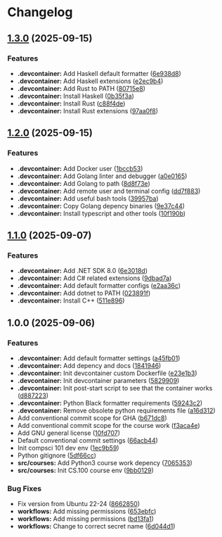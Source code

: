 # Changelog

## [1.3.0](https://github.com/JPaiv/tuni-compsci-env/compare/v1.2.0...v1.3.0) (2025-09-15)


### Features

* **.devcontainer:** Add Haskell default formatter ([6e938d8](https://github.com/JPaiv/tuni-compsci-env/commit/6e938d8720475005b099e015eccf54f803ee59f9))
* **.devcontainer:** Add Haskell extensions ([e2ec9b4](https://github.com/JPaiv/tuni-compsci-env/commit/e2ec9b4eaa6761b31fa0bbb702a55e276a49fd71))
* **.devcontainer:** Add Rust to PATH ([80715e8](https://github.com/JPaiv/tuni-compsci-env/commit/80715e82b505df546dfacd35ea19657057f3a983))
* **.devcontainer:** Install Haskell ([0b35f3a](https://github.com/JPaiv/tuni-compsci-env/commit/0b35f3aa08c3e95c7bd4498b4864ec832e3c448e))
* **.devcontainer:** Install Rust ([c88f4de](https://github.com/JPaiv/tuni-compsci-env/commit/c88f4de55b98c310f8588e9c46dc3009e1a91ed0))
* **.devcontainer:** Install Rust extensions ([97aa0f8](https://github.com/JPaiv/tuni-compsci-env/commit/97aa0f8ce3d47ce26ed3d137101146fa388bc44f))

## [1.2.0](https://github.com/JPaiv/tuni-compsci-env/compare/v1.1.0...v1.2.0) (2025-09-15)


### Features

* **.devcontainer:** Add Docker user ([1bccb53](https://github.com/JPaiv/tuni-compsci-env/commit/1bccb530bb520df782701cb8c56905717c560919))
* **.devcontainer:** Add Golang linter and debugger ([a0e0165](https://github.com/JPaiv/tuni-compsci-env/commit/a0e0165cb6116edfbeedd75f5128773944ad8efb))
* **.devcontainer:** Add Golang to path ([8d8f73e](https://github.com/JPaiv/tuni-compsci-env/commit/8d8f73e9a57a0a83e4da864ddcc1394bfca247e1))
* **.devcontainer:** Add remote user and terminal config ([dd7f883](https://github.com/JPaiv/tuni-compsci-env/commit/dd7f8834156fa413cb5b808f42883f35c91084e9))
* **.devcontainer:** Add useful bash tools ([39957ba](https://github.com/JPaiv/tuni-compsci-env/commit/39957bab48a2d2661cdc1fa88effc3c8525c1236))
* **.devcontainer:** Copy Golang depency binaries ([9e37c44](https://github.com/JPaiv/tuni-compsci-env/commit/9e37c440b9e703a868ff2c50b31df1cececf6b5b))
* **.devcontainer:** Install typescript and other tools ([10f190b](https://github.com/JPaiv/tuni-compsci-env/commit/10f190b953254f8c993b447af25f8c7ba06f6908))

## [1.1.0](https://github.com/JPaiv/tuni-compsci-env/compare/v1.0.0...v1.1.0) (2025-09-07)


### Features

* **.devcontainer:** Add .NET SDK 8.0 ([6e3018d](https://github.com/JPaiv/tuni-compsci-env/commit/6e3018d93a40b0ccdd5962f07bcbeedc330f5629))
* **.devcontainer:** Add C# related extensions ([9dbad7a](https://github.com/JPaiv/tuni-compsci-env/commit/9dbad7a2ca9d5f88d4bbe150b522961e7c466f8a))
* **.devcontainer:** Add default formatter configs ([e2aa36c](https://github.com/JPaiv/tuni-compsci-env/commit/e2aa36cdbbb62db062d5e366e79775fd0378b4ce))
* **.devcontainer:** Add dotnet to PATH ([023891f](https://github.com/JPaiv/tuni-compsci-env/commit/023891f0463b968350e241ed8e682c178ccfac46))
* **.devcontainer:** Install C++ ([511e896](https://github.com/JPaiv/tuni-compsci-env/commit/511e89667a2ee8714c8b3ef58297ad9995612182))

## 1.0.0 (2025-09-06)


### Features

* **.devcontainer:** Add default formatter settings ([a45fb01](https://github.com/JPaiv/tuni-compsci-env/commit/a45fb01c433154632f5dbbaa57366841cec86eff))
* **.devcontainer:** Add depency and docs ([1841946](https://github.com/JPaiv/tuni-compsci-env/commit/18419465308b514ac1f9c0c4bc57ee3561e13ff1))
* **.devcontainer:** Init devcontainer custom Dockerfile ([e23e1b3](https://github.com/JPaiv/tuni-compsci-env/commit/e23e1b37e0ee5cd967c249bff6562fbe2f62c3dd))
* **.devcontainer:** Init devcontainer parameters ([5829909](https://github.com/JPaiv/tuni-compsci-env/commit/5829909bedb1a9bba75bf17557fc20a779a8c10a))
* **.devcontainer:** Init post-start script to see that the container works ([d887223](https://github.com/JPaiv/tuni-compsci-env/commit/d887223452cc13df85c663f72fe38440f0f4c2f3))
* **.devcontainer:** Python Black formatter requirements ([59243c2](https://github.com/JPaiv/tuni-compsci-env/commit/59243c21ac37aca4df14310e119438bcc24e5b85))
* **.devcontainer:** Remove obsolete python requirements file ([a16d312](https://github.com/JPaiv/tuni-compsci-env/commit/a16d3121c268eb710e7447b7b33dcc26ba796184))
* Add conventional commit scope for GHA ([b671dc8](https://github.com/JPaiv/tuni-compsci-env/commit/b671dc84936febcca7aaa90da4a137e85c4cc346))
* Add conventional commit scope for the course work ([f3aca4e](https://github.com/JPaiv/tuni-compsci-env/commit/f3aca4e1e0a880f60248e59d24223b608997b783))
* Add GNU general license ([10fd707](https://github.com/JPaiv/tuni-compsci-env/commit/10fd70701e68b57f175f819b8a24c176743096dc))
* Default conventional commit settings ([66acb44](https://github.com/JPaiv/tuni-compsci-env/commit/66acb44604c957385f3c51b9604f00984b821107))
* Init compsci 101 dev env ([1ec9b59](https://github.com/JPaiv/tuni-compsci-env/commit/1ec9b598704aa192fe470a60a7033b77efa17fea))
* Python gitignore ([5df66cc](https://github.com/JPaiv/tuni-compsci-env/commit/5df66cc538e6fb776d84700dc9fdcf7829cefba1))
* **src/courses:** Add Python3 course work depency ([7065353](https://github.com/JPaiv/tuni-compsci-env/commit/7065353f7c98fd7298252871b998173476ad2f30))
* **src/courses:** Init CS.100 course env ([9bb0129](https://github.com/JPaiv/tuni-compsci-env/commit/9bb012960a7d5e64c75aeae51efa02c7a92891bf))


### Bug Fixes

* Fix version from Ubuntu 22-24 ([8662850](https://github.com/JPaiv/tuni-compsci-env/commit/86628502759a8321e9a78ed9510ac938aa1ab09c))
* **workflows:** Add missing permissions ([653ebfc](https://github.com/JPaiv/tuni-compsci-env/commit/653ebfc26e2458693cbf8fd83327dde4576b00fe))
* **workflows:** Add missing permissions ([bd13fa1](https://github.com/JPaiv/tuni-compsci-env/commit/bd13fa1e480af1ff22508b0a3904acc60dc2c227))
* **workflows:** Change to correct secret name ([6d044d1](https://github.com/JPaiv/tuni-compsci-env/commit/6d044d13f369e22d7e0e75aa43c966f583688b1e))
